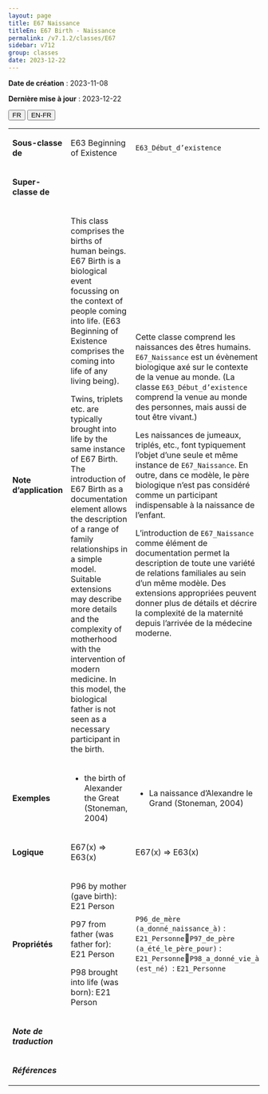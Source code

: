 ```yaml
---
layout: page
title: E67 Naissance
titleEn: E67 Birth - Naissance
permalink: /v7.1.2/classes/E67
sidebar: v712
group: classes
date: 2023-12-22
---
```


**Date de création** : 2023-11-08

**Dernière mise à jour** : 2023-12-22

<div class="lang-buttons">
 <button id="fr" class="activate">FR</button>
 <button id="en-fr">EN-FR</button>
</div>

<table>
<tbody>
<tr>
<td><p><strong>Sous-classe de</strong></p></td>
<td class="en">
<p>E63 Beginning of Existence</p>
</td>
<td>
<p><code class="language-plaintext highlighter-rouge">E63_Début_d’existence</code><strong></strong></p>
</td>
</tr>
<tr>
<td><p><strong>Super-classe de</strong></p></td>
<td class="en">
</td>
<td>
</td>
</tr>
<tr>
<td><p><strong>Note d’application</strong></p></td>
<td class="en">
<p>This class comprises the births of human beings. E67 Birth is a biological event focussing on the context of people coming into life. (E63 Beginning of Existence comprises the coming into life of any living being).</p>
<p>Twins, triplets etc. are typically brought into life by the same instance of E67 Birth. The introduction of E67 Birth as a documentation element allows the description of a range of family relationships in a simple model. Suitable extensions may describe more details and the complexity of motherhood with the intervention of modern medicine. In this model, the biological father is not seen as a necessary participant in the birth.</p>
</td>
<td>
<p>Cette classe comprend les naissances des êtres humains. <code class="language-plaintext highlighter-rouge">E67_Naissance</code> est un évènement biologique axé sur le contexte de la venue au monde. (La classe <code class="language-plaintext highlighter-rouge">E63_Début_d’existence</code> comprend la venue au monde des personnes, mais aussi de tout être vivant.)</p>
<p>Les naissances de jumeaux, triplés, etc., font typiquement l’objet d’une seule et même instance de <code class="language-plaintext highlighter-rouge">E67_Naissance</code>. En outre, dans ce modèle, le père biologique n’est pas considéré comme un participant indispensable à la naissance de l’enfant.</p>
<p>L’introduction de <code class="language-plaintext highlighter-rouge">E67_Naissance</code> comme élément de documentation permet la description de toute une variété de relations familiales au sein d’un même modèle. Des extensions appropriées peuvent donner plus de détails et décrire la complexité de la maternité depuis l’arrivée de la médecine moderne. </p>
</td>
</tr>
<tr>
<td><p><strong>Exemples</strong></p></td>
<td class="en">
<ul>
<li><p>the birth of Alexander the Great (Stoneman, 2004)</p>
</li>
</ul>
</td>
<td>
<ul>
<li><p>La naissance d’Alexandre le Grand (Stoneman, 2004)</p>
</li>
</ul>
</td>
</tr>
<tr>
<td><p><strong>Logique</strong></p></td>
<td class="en">
<p>E67(x) ⇒ E63(x)</p>
</td>
<td>
<p>E67(x) ⇒ E63(x)</p>
</td>
</tr>
<tr>
<td><p><strong>Propriétés</strong></p></td>
<td class="en">
<p>P96 by mother (gave birth): E21 Person</p>
<p>P97 from father (was father for): E21 Person</p>
<p>P98 brought into life (was born): E21 Person</p>
</td>
<td>
<p><code class="language-plaintext highlighter-rouge">P96_de_mère (a_donné_naissance_à)</code> : <code class="language-plaintext highlighter-rouge">E21_Personne</code><code class="language-plaintext highlighter-rouge">P97_de_père (a_été_le_père_pour)</code> : <code class="language-plaintext highlighter-rouge">E21_Personne</code><code class="language-plaintext highlighter-rouge">P98_a_donné_vie_à (est_né)</code>  : <code class="language-plaintext highlighter-rouge">E21_Personne</code></p>
</td>
</tr>
<tr>
<td><p><strong><em>Note de traduction</em></strong></p></td>
<td colspan="2">
</td>
</tr>
<tr>
<td><p><strong><em>Références</em></strong></p></td>
<td colspan="2">
</td>
</tr>
</tbody>
</table>
